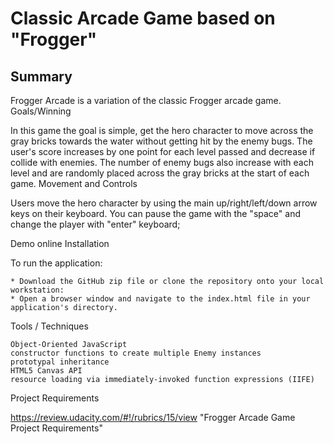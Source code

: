 # Classic Arcade Game based on "Frogger"
## Summary

Frogger Arcade is a variation of the classic Frogger arcade game.
Goals/Winning

In this game the goal is simple, get the hero character to move across the gray bricks towards the water without getting hit by the enemy bugs. The user's score increases by one point for each level passed and decrease if collide with enemies. The number of enemy bugs also increase with each level and are randomly placed across the gray bricks at the start of each game.
Movement and Controls

Users move the hero character by using the main up/right/left/down arrow keys on their keyboard. You can pause the game with the "space" and change the player with "enter" keyboard;

Demo online
Installation

To run the application:

    * Download the GitHub zip file or clone the repository onto your local workstation:
    * Open a browser window and navigate to the index.html file in your application's directory.

Tools / Techniques

    Object-Oriented JavaScript
    constructor functions to create multiple Enemy instances
    prototypal inheritance
    HTML5 Canvas API
    resource loading via immediately-invoked function expressions (IIFE)

Project Requirements

https://review.udacity.com/#!/rubrics/15/view "Frogger Arcade Game Project Requirements"


